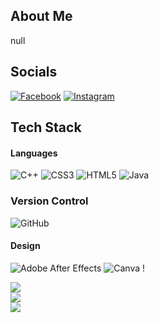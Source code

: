 ## About Me
null

## Socials
[![Facebook](https://img.shields.io/badge/Facebook-%231877F2.svg?logo=Facebook&logoColor=white)](https://facebook.com/earljenogarcia) [![Instagram](https://img.shields.io/badge/Instagram-%23E4405F.svg?logo=Instagram&logoColor=white)](https://instagram.com/earlhskjs) 

## Tech Stack
#### Languages
![C++](https://img.shields.io/badge/c++-%2300599C.svg?style=for-the-badge&logo=c%2B%2B&logoColor=white) ![CSS3](https://img.shields.io/badge/css3-%231572B6.svg?style=for-the-badge&logo=css3&logoColor=white) ![HTML5](https://img.shields.io/badge/html5-%23E34F26.svg?style=for-the-badge&logo=html5&logoColor=white) ![Java](https://img.shields.io/badge/java-%23ED8B00.svg?style=for-the-badge&logo=openjdk&logoColor=white) 

### Version Control
![GitHub](https://img.shields.io/badge/github-%23121011.svg?style=for-the-badge&logo=github&logoColor=white)

#### Design
![Adobe After Effects](https://img.shields.io/badge/Adobe%20After%20Effects-9999FF.svg?style=for-the-badge&logo=Adobe%20After%20Effects&logoColor=white) ![Canva](https://img.shields.io/badge/Canva-%2300C4CC.svg?style=for-the-badge&logo=Canva&logoColor=white) !

![](https://github-readme-stats.vercel.app/api?username=earlhsjks&theme=dark&hide_border=false&include_all_commits=false&count_private=true)<br/>
![](https://github-readme-streak-stats.herokuapp.com/?user=earlhsjks&theme=dark&hide_border=false)<br/>
![](https://github-readme-stats.vercel.app/api/top-langs/?username=earlhsjks&them&hide_border=false&ine=darkclude_all_commits=false&count_private=true&layout=compact)
